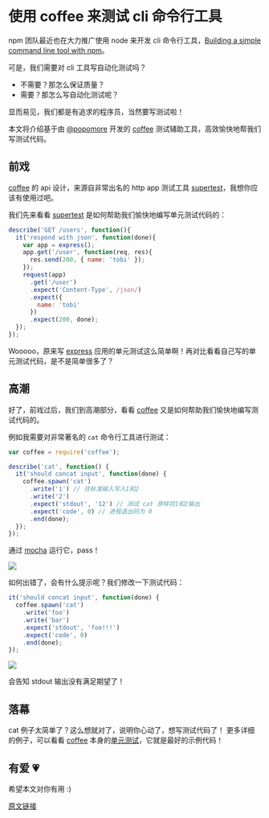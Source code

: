 # 使用 coffee 来测试 cli 命令行工具

npm 团队最近也在大力推广使用 node 来开发 cli 命令行工具，[Building a simple command line tool with npm](http://blog.npmjs.org/post/118810260230/building-a-simple-command-line-tool-with-npm)。

可是，我们需要对 cli 工具写自动化测试吗？

- 不需要？那怎么保证质量？
- 需要？那怎么写自动化测试呢？

显而易见，我们都是有追求的程序员，当然要写测试啦！

本文将介绍基于由 [@popomore] 开发的 [coffee] 测试辅助工具，高效愉快地帮我们写测试代码。

## 前戏

[coffee] 的 api 设计，来源自非常出名的 http app 测试工具 [supertest]，我想你应该有使用过吧。

我们先来看看 [supertest] 是如何帮助我们愉快地编写单元测试代码的：

```js
describe('GET /users', function(){
  it('respond with json', function(done){
    var app = express();
    app.get('/user', function(req, res){
      res.send(200, { name: 'tobi' });
    });
    request(app)
      .get('/user')
      .expect('Content-Type', /json/)
      .expect({
        name: 'tobi'
      })
      .expect(200, done);
  });
});
```

Wooooo，原来写 [express] 应用的单元测试这么简单啊！再对比看看自己写的单元测试代码，是不是简单很多了？

## 高潮

好了，前戏过后，我们到高潮部分，看看 [coffee] 又是如何帮助我们愉快地编写测试代码的。

例如我需要对非常著名的 `cat` 命令行工具进行测试：

```js
var coffee = require('coffee');

describe('cat', function() {
  it('should concat input', function(done) {
    coffee.spawn('cat')
      .write('1') // 往标准输入写入1和2
      .write('2')
      .expect('stdout', '12') // 测试 cat 原样将1和2输出
      .expect('code', 0) // 进程退出码为 0
      .end(done);
  });
});
```

通过 [mocha] 运行它，pass！

![](http://ww2.sinaimg.cn/large/61c56ebcgw1es6kia7igfj208y03xmxc.jpg)

如何出错了，会有什么提示呢？我们修改一下测试代码：

```js
it('should concat input', function(done) {
  coffee.spawn('cat')
    .write('foo')
    .write('bar')
    .expect('stdout', 'foo!!!')
    .expect('code', 0)
    .end(done);
});
```

![](http://ww4.sinaimg.cn/large/61c56ebcgw1es6kmaxpv1j20ij0a3jso.jpg)

会告知 stdout 输出没有满足期望了！

## 落幕

cat 例子太简单了？这么想就对了，说明你心动了，想写测试代码了！
更多详细的例子，可以看看 [coffee] 本身的[单元测试](https://github.com/popomore/coffee/blob/master/test/index.js)，它就是最好的示例代码！

## 有爱 💗

希望本文对你有用 :)

[原文链接](http://fengmk2.com/blog/2015/test-cli-with-coffee.html)

[@popomore]: https://github.com/popomore
[coffee]: http://npm.taobao.org/package/coffee
[supertest]: http://npm.taobao.org/package/supertest
[mocha]: http://npm.taobao.org/package/mocha
[express]: http://npm.taobao.org/package/express
